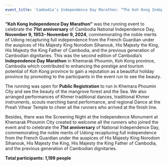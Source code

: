 ```yaml
---
event_title: 'Cambodia’s Independence Day Marathon: “The Koh Kong Independence Day Marathon”'
---
```

**“Koh Kong Independence Day Marathon”** was the running event to celebrate the **71st anniversary** of Cambodia National Independence Day, **November 9, 1953– November 9, 2024**, commemorating the noble merits of Udong recapturing full independence from the French Guardian under the auspices of His Majesty King Norodom Sihanouk, His Majesty the King, His Majesty the King Father of Cambodia, and the previous generation of Cambodian dignitaries. This was the second edition of Cambodia’s **Independence Day Marathon** in Khemarak Phoumin, Koh Kong province, Cambodia which contributed to enhancing the prestige and tourism potential of Koh Kong province to gain a reputation as a beautiful holiday province by promoting to the participants in the event run to see the beauty.

The running was open for **Public Registration** to run in Khemara Phoumin City and see the beauty of the mangrove forest and the Sea. We also arranged performances of Khmer traditional dances, traditional Khmer instruments, scouts marching band performance, and regional Dance at the Preah Vihear Temple to cheer all the runners who arrived at the finish line. 

Besides, there was the Screening Night at the Independence Monument at Khemarak Phoumin City created to welcome all the runners who joined the event and to celebrate the **71st anniversary** of National Independence Day, commemorating the noble merits of Udong recapturing full independence from the French Guardian under the auspices of His Majesty King Norodom Sihanouk, His Majesty the King, His Majesty the King Father of Cambodia, and the previous generation of Cambodian dignitaries. 

**Total participants: 1,199 people** 
